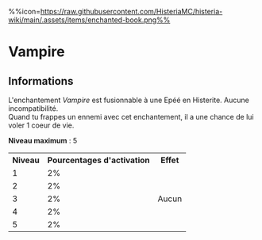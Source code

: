 %%icon=https://raw.githubusercontent.com/HisteriaMC/histeria-wiki/main/.assets/items/enchanted-book.png%%
# Vampire 

## Informations
L'enchantement *Vampire* est fusionnable à une Epéé en Histerite. Aucune incompatibilité.  
Quand tu frappes un ennemi avec cet enchantement, il a une chance de lui voler 1 coeur de vie.  

**Niveau maximum** : 5  

<table>
  <tr>
    <th>Niveau</th>
    <th>Pourcentages d'activation</th>
    <th>Effet</th>
  </tr>
  <tr>
    <td>1</td>
    <td>2%</td>
    <td rowspan="5">Aucun</td>
  </tr>
  <tr>
    <td>2</td>
    <td>2%</td>
  </tr>
  <tr>
    <td>3</td>
    <td>2%</td>
  </tr>
  <tr>
    <td>4</td>
    <td>2%</td>
  </tr>
  <tr>
    <td>5</td>
    <td>2%</td>
   </tr>
</table>
